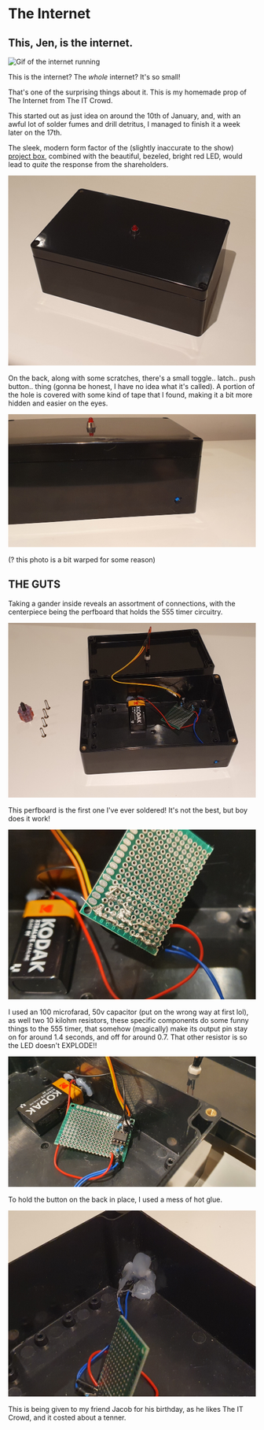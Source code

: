 # The Internet
## This, Jen, is the internet.

<m><imgrs50>![Gif of the internet running](the-internet.gif)</m>

This is the internet? The _whole_ internet? It's so small!

That's one of the surprising things about it. This is my homemade prop of <r>The Internet</r> from <r>The IT Crowd</r>.

This started out as just idea on around the 10th of January, and, with an awful lot of solder fumes and drill detritus, I managed to finish it a week later on the 17th.

<foxhr>

The sleek, modern form factor of the (slightly inaccurate to the show) [project box](https://www.amazon.co.uk/Waterproof-Electronic-Electrical-Enclosure-Screwdriver/dp/B09JK1QRJ4/ref=sr_1_10?keywords=black+project+box&qid=1673392271&sprefix=black+proj%2Caps%2C70&sr=8-10), combined with the beautiful, bezeled, bright red LED, would lead to _quite_ the response from the shareholders.

<m><imgrs>![A picture of the internet, from the front](main.jpg)</m>

On the back, along with some scratches, there's a small toggle.. latch.. push button.. thing (gonna be honest, I have no idea what it's called). A portion of the hole is covered with some kind of tape that I found, making it a bit more hidden and easier on the eyes.

<m><imgrs>![The back of the internet](back.jpg)</m>

(? this photo is a bit warped for some reason)

<foxhr>

## THE GUTS

Taking a gander inside reveals an assortment of connections, with the centerpiece being the perfboard that holds the 555 timer circuitry.

<m><imgrs>![The inside of the internet](guts.jpg)</m>

This perfboard is the first one I've ever soldered! It's not the best, but boy does it work!

<m><imgrs>![The back of the perfboard](solder.jpg)</m>

I used an 100 microfarad, 50v capacitor (put on the wrong way at first lol), as well two 10 kilohm resistors, these specific components do some funny things to the 555 timer, that somehow (magically) make its output pin stay on for around 1.4 seconds, and off for around 0.7. That other resistor is so the LED doesn't EXPLODE!!

<m><imgrs>![The perfboard](board.jpg)</m>

<foxhr>

To hold the button on the back in place, I used a mess of hot glue.

<m><imgrs50>![Hot glue mess, holding the button in place](mess.jpg)</m>

<foxhr>

This is being given to my friend Jacob for his birthday, as he likes The IT Crowd, and it costed about a tenner.

<script>
    document.getElementById("footer").innerHTML += "<span> - January 2023</span>"
    // ~11/1/23
</script>